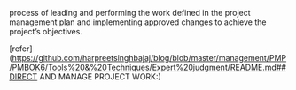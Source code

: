  process of leading and performing the work defined in the project management plan and implementing approved changes to achieve the project’s objectives.

[refer](https://github.com/harpreetsinghbajaj/blog/blob/master/management/PMP/PMBOK6/Tools%20&%20Techniques/Expert%20judgment/README.md##DIRECT AND MANAGE PROJECT WORK:)

